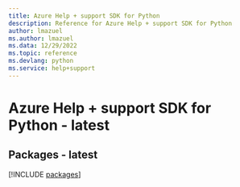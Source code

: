 ```yaml
---
title: Azure Help + support SDK for Python
description: Reference for Azure Help + support SDK for Python
author: lmazuel
ms.author: lmazuel
ms.data: 12/29/2022
ms.topic: reference
ms.devlang: python
ms.service: help+support
---
```

# Azure Help + support SDK for Python - latest
## Packages - latest
[!INCLUDE [packages](help-+-support-index.md)]